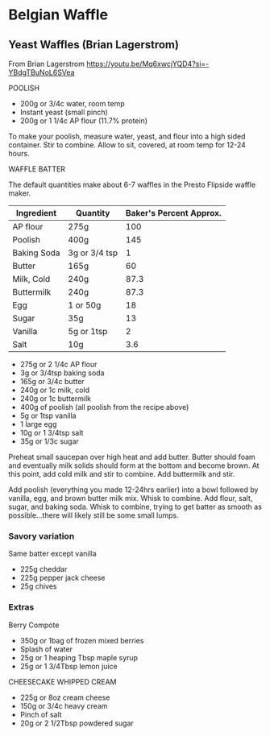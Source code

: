 # Belgian Waffle

## Yeast Waffles (Brian Lagerstrom)

From Brian Lagerstrom https://youtu.be/Mq6xwcjYQD4?si=-YBdgTBuNoL6SVea

POOLISH

* 200g or 3/4c water, room temp
* Instant yeast (small pinch) 
* 200g or 1 1/4c AP flour (11.7% protein)

To make your poolish, measure water, yeast, and flour into a high sided container. Stir to combine. Allow to sit, covered, at room temp for 12-24 hours. 

WAFFLE BATTER

The default quantities make about 6-7 waffles in the Presto Flipside waffle maker.

|Ingredient|Quantity|Baker's Percent Approx.|
|---|---|---|
|AP flour|275g|100|
|Poolish|400g|145|
|Baking Soda|3g or 3/4 tsp|1|
|Butter|165g|60|
|Milk, Cold|240g|87.3|
|Buttermilk|240g|87.3|
|Egg|1 or 50g|18|
|Sugar|35g|13|
|Vanilla|5g or 1tsp|2|
|Salt|10g|3.6|

* 275g or 2 1/4c AP flour
* 3g or 3/4tsp baking soda
* 165g or 3/4c butter 
* 240g or 1c milk, cold
* 240g or 1c buttermilk 
* 400g of poolish (all poolish from the recipe above)
* 5g or 1tsp vanilla
* 1 large egg
* 10g or 1 3/4tsp salt
* 35g or 1/3c sugar


Preheat small saucepan over high heat and add butter. Butter should foam and eventually milk solids should form at the bottom and become brown. At this point, add cold milk and stir to combine. Add buttermilk and stir. 

Add poolish (everything you made 12-24hrs earlier) into a bowl followed by vanilla, egg, and brown butter milk mix. Whisk to combine. Add flour, salt, sugar, and baking soda. Whisk to combine, trying to get batter as smooth as possible...there will likely still be some small lumps. 

### Savory variation

Same batter except vanilla

* 225g cheddar
* 225g pepper jack cheese
* 25g chives

### Extras

Berry Compote
* 350g or 1bag of frozen mixed berries 
* Splash of water 
* 25g or 1 heaping Tbsp maple syrup
* 25g or 1 3/4Tbsp  lemon juice 

CHEESECAKE WHIPPED CREAM
* 225g or 8oz cream cheese 
* 150g or 3/4c heavy cream 
* Pinch of salt
* 20g or 2 1/2Tbsp powdered sugar
